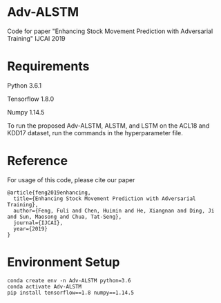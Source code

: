 # Adv-ALSTM
Code for paper "Enhancing Stock Movement Prediction with Adversarial Training" IJCAI 2019

# Requirements
Python 3.6.1

Tensorflow 1.8.0

Numpy 1.14.5

To run the proposed Adv-ALSTM, ALSTM, and LSTM on the ACL18 and KDD17 dataset, run the commands in the hyperparameter file.

# Reference
For usage of this code, please cite our paper
```
@article{feng2019enhancing,
  title={Enhancing Stock Movement Prediction with Adversarial Training},
  author={Feng, Fuli and Chen, Huimin and He, Xiangnan and Ding, Ji and Sun, Maosong and Chua, Tat-Seng},
  journal={IJCAI},
  year={2019}
}
```
# Environment Setup
```
conda create env -n Adv-ALSTM python=3.6
conda activate Adv-ALSTM
pip install tensorflow==1.8 numpy==1.14.5
```